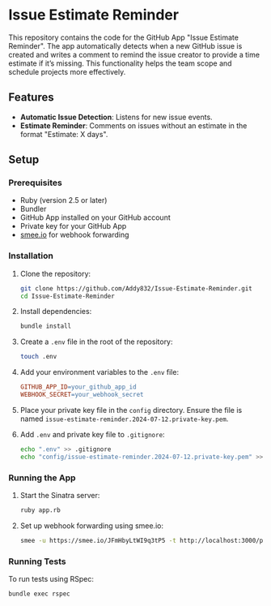 # Issue Estimate Reminder

This repository contains the code for the GitHub App "Issue Estimate Reminder". The app automatically detects when a new GitHub issue is created and writes a comment to remind the issue creator to provide a time estimate if it’s missing. This functionality helps the team scope and schedule projects more effectively.

## Features

- **Automatic Issue Detection**: Listens for new issue events.
- **Estimate Reminder**: Comments on issues without an estimate in the format "Estimate: X days".

## Setup

### Prerequisites

- Ruby (version 2.5 or later)
- Bundler
- GitHub App installed on your GitHub account
- Private key for your GitHub App
- [smee.io](https://smee.io) for webhook forwarding

### Installation

1. Clone the repository:

    ```bash
    git clone https://github.com/Addy832/Issue-Estimate-Reminder.git
    cd Issue-Estimate-Reminder
    ```

2. Install dependencies:

    ```bash
    bundle install
    ```

3. Create a `.env` file in the root of the repository:

    ```bash
    touch .env
    ```

4. Add your environment variables to the `.env` file:

    ```makefile
    GITHUB_APP_ID=your_github_app_id
    WEBHOOK_SECRET=your_webhook_secret
    ```

5. Place your private key file in the `config` directory. Ensure the file is named `issue-estimate-reminder.2024-07-12.private-key.pem`.

6. Add `.env` and private key file to `.gitignore`:

    ```sh
    echo ".env" >> .gitignore
    echo "config/issue-estimate-reminder.2024-07-12.private-key.pem" >> .gitignore
    ```

### Running the App

1. Start the Sinatra server:

    ```bash
    ruby app.rb
    ```

2. Set up webhook forwarding using smee.io:

    ```bash
    smee -u https://smee.io/JFmHbyLtWI9q3tP5 -t http://localhost:3000/payload
    ```

### Running Tests

To run tests using RSpec:

```bash
bundle exec rspec
